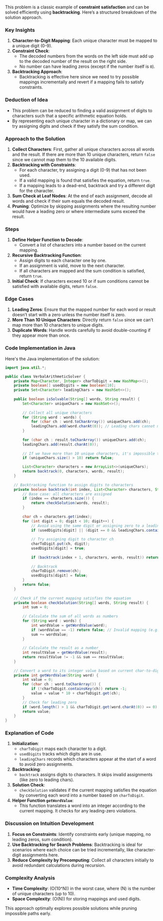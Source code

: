 This problem is a classic example of **constraint satisfaction** and can be solved efficiently using **backtracking**. Here’s a structured breakdown of the solution approach.

### Key Insights
1. **Character-to-Digit Mapping**: Each unique character must be mapped to a unique digit (0-9).
2. **Constraint Check**:
    - The decoded numbers from the words on the left side must add up to the decoded number of the result on the right side.
    - No number can have leading zeros (except if the number itself is `0`).
3. **Backtracking Approach**:
    - Backtracking is effective here since we need to try possible mappings incrementally and revert if a mapping fails to satisfy constraints.

### Deduction of Idea
- This problem can be reduced to finding a valid assignment of digits to characters such that a specific arithmetic equation holds.
- By representing each unique character in a dictionary or map, we can try assigning digits and check if they satisfy the sum condition.

### Approach to the Solution
1. **Collect Characters**: First, gather all unique characters across all words and the result. If there are more than 10 unique characters, return `false` since we cannot map them to the 10 available digits.
2. **Backtracking with Constraints**:
    - For each character, try assigning a digit (0-9) that has not been used.
    - If a valid mapping is found that satisfies the equation, return `true`.
    - If a mapping leads to a dead-end, backtrack and try a different digit for the character.
3. **Sum Check at Leaf Nodes**: At the end of each assignment, decode all words and check if their sum equals the decoded result.
4. **Pruning**: Optimize by skipping assignments where the resulting number would have a leading zero or where intermediate sums exceed the result.

### Steps
1. **Define Helper Function to Decode**:
    - Convert a list of characters into a number based on the current mapping.
2. **Recursive Backtracking Function**:
    - Assign digits to each character one by one.
    - If an assignment is valid, move to the next character.
    - If all characters are mapped and the sum condition is satisfied, return `true`.
3. **Initial Check**: If characters exceed 10 or if sum conditions cannot be satisfied with available digits, return `false`.

### Edge Cases
1. **Leading Zeros**: Ensure that the mapped number for each word or result doesn’t start with a zero unless the number itself is zero.
2. **More Than 10 Unique Characters**: Directly return `false` since we can’t map more than 10 characters to unique digits.
3. **Duplicate Words**: Handle words carefully to avoid double-counting if they appear more than once.

### Code Implementation in Java

Here's the Java implementation of the solution:

```java
import java.util.*;

public class VerbalArithmeticSolver {
    private Map<Character, Integer> charToDigit = new HashMap<>();
    private boolean[] usedDigits = new boolean[10];
    private Set<Character> leadingChars = new HashSet<>();
    
    public boolean isSolvable(String[] words, String result) {
        Set<Character> uniqueChars = new HashSet<>();
        
        // Collect all unique characters
        for (String word : words) {
            for (char ch : word.toCharArray()) uniqueChars.add(ch);
            leadingChars.add(word.charAt(0)); // Leading chars cannot map to 0
        }
        
        for (char ch : result.toCharArray()) uniqueChars.add(ch);
        leadingChars.add(result.charAt(0));
        
        // If we have more than 10 unique characters, it's impossible to map them uniquely
        if (uniqueChars.size() > 10) return false;

        List<Character> characters = new ArrayList<>(uniqueChars);
        return backtrack(0, characters, words, result);
    }
    
    // Backtracking function to assign digits to characters
    private boolean backtrack(int index, List<Character> characters, String[] words, String result) {
        // Base case: all characters are assigned
        if (index == characters.size()) {
            return checkSolution(words, result);
        }
        
        char ch = characters.get(index);
        for (int digit = 0; digit < 10; digit++) {
            // Avoid using the same digit or assigning zero to a leading character
            if (usedDigits[digit] || (digit == 0 && leadingChars.contains(ch))) continue;
            
            // Try assigning digit to character ch
            charToDigit.put(ch, digit);
            usedDigits[digit] = true;
            
            if (backtrack(index + 1, characters, words, result)) return true;
            
            // Backtrack
            charToDigit.remove(ch);
            usedDigits[digit] = false;
        }
        return false;
    }
    
    // Check if the current mapping satisfies the equation
    private boolean checkSolution(String[] words, String result) {
        int sum = 0;
        
        // Calculate the sum of all words as numbers
        for (String word : words) {
            int wordValue = getWordValue(word);
            if (wordValue == -1) return false; // Invalid mapping (e.g., leading zero)
            sum += wordValue;
        }
        
        // Calculate the result as a number
        int resultValue = getWordValue(result);
        return resultValue != -1 && sum == resultValue;
    }
    
    // Convert a word to its integer value based on current char-to-digit mapping
    private int getWordValue(String word) {
        int value = 0;
        for (char ch : word.toCharArray()) {
            if (!charToDigit.containsKey(ch)) return -1;
            value = value * 10 + charToDigit.get(ch);
        }
        // Check for leading zero
        if (word.length() > 1 && charToDigit.get(word.charAt(0)) == 0) return -1;
        return value;
    }
}
```

### Explanation of Code
1. **Initialization**:
    - `charToDigit` maps each character to a digit.
    - `usedDigits` tracks which digits are in use.
    - `leadingChars` records which characters appear at the start of a word to avoid zero assignments.
2. **Backtracking**:
    - `backtrack` assigns digits to characters. It skips invalid assignments (like zero to leading chars).
3. **Solution Check**:
    - `checkSolution` validates if the current mapping satisfies the equation by converting each word into a number based on `charToDigit`.
4. **Helper Function `getWordValue`**:
    - This function translates a word into an integer according to the current mapping. It checks for any leading-zero violations.

### Discussion on Intuition Development
1. **Focus on Constraints**: Identify constraints early (unique mapping, no leading zeros, sum condition).
2. **Use Backtracking for Search Problems**: Backtracking is ideal for scenarios where each choice can be tried incrementally, like character-digit assignments here.
3. **Reduce Complexity by Precomputing**: Collect all characters initially to avoid redundant calculations during recursion.

### Complexity Analysis
- **Time Complexity**: \(O(10^N)\) in the worst case, where \(N\) is the number of unique characters (up to 10).
- **Space Complexity**: \(O(N)\) for storing mappings and used digits.

This approach optimally explores possible solutions while pruning impossible paths early.